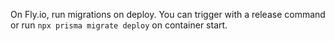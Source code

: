 On Fly.io, run migrations on deploy. You can trigger with a release command or run `npx prisma migrate deploy` on container start.

